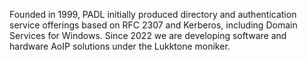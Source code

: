 Founded in 1999, PADL initially produced directory and authentication service offerings based on RFC 2307 and Kerberos, including Domain Services for Windows. Since 2022 we are developing software and hardware AoIP solutions under the Lukktone moniker.

